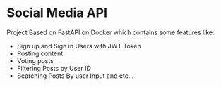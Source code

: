 # Social Media API
Project Based on FastAPI on Docker which contains some features like:
- Sign up and Sign in Users with JWT Token
- Posting content
- Voting posts
- Filtering Posts by User ID
- Searching Posts By user Input and etc...
